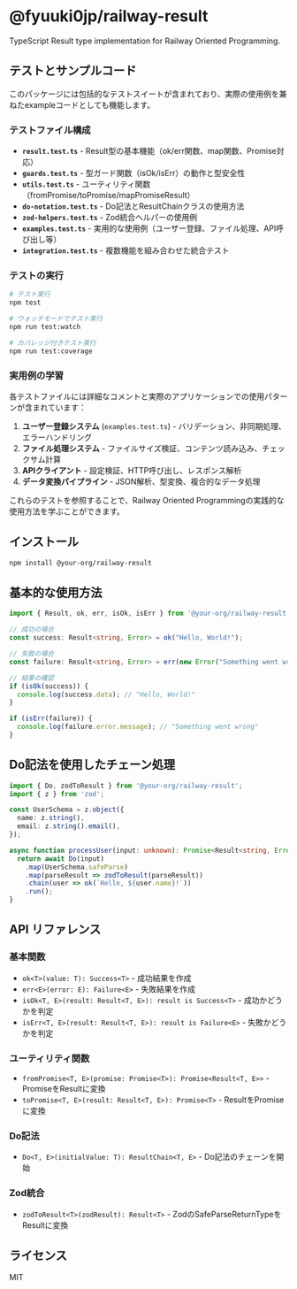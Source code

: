 # @fyuuki0jp/railway-result

TypeScript Result type implementation for Railway Oriented Programming.

## テストとサンプルコード

このパッケージには包括的なテストスイートが含まれており、実際の使用例を兼ねたexampleコードとしても機能します。

### テストファイル構成

- **`result.test.ts`** - Result型の基本機能（ok/err関数、map関数、Promise対応）
- **`guards.test.ts`** - 型ガード関数（isOk/isErr）の動作と型安全性
- **`utils.test.ts`** - ユーティリティ関数（fromPromise/toPromise/mapPromiseResult）
- **`do-notation.test.ts`** - Do記法とResultChainクラスの使用方法
- **`zod-helpers.test.ts`** - Zod統合ヘルパーの使用例
- **`examples.test.ts`** - 実用的な使用例（ユーザー登録、ファイル処理、API呼び出し等）
- **`integration.test.ts`** - 複数機能を組み合わせた統合テスト

### テストの実行

```bash
# テスト実行
npm test

# ウォッチモードでテスト実行
npm run test:watch

# カバレッジ付きテスト実行
npm run test:coverage
```

### 実用例の学習

各テストファイルには詳細なコメントと実際のアプリケーションでの使用パターンが含まれています：

1. **ユーザー登録システム** (`examples.test.ts`) - バリデーション、非同期処理、エラーハンドリング
2. **ファイル処理システム** - ファイルサイズ検証、コンテンツ読み込み、チェックサム計算
3. **APIクライアント** - 設定検証、HTTP呼び出し、レスポンス解析
4. **データ変換パイプライン** - JSON解析、型変換、複合的なデータ処理

これらのテストを参照することで、Railway Oriented Programmingの実践的な使用方法を学ぶことができます。

## インストール

```bash
npm install @your-org/railway-result
```

## 基本的な使用方法

```typescript
import { Result, ok, err, isOk, isErr } from '@your-org/railway-result';

// 成功の場合
const success: Result<string, Error> = ok("Hello, World!");

// 失敗の場合
const failure: Result<string, Error> = err(new Error("Something went wrong"));

// 結果の確認
if (isOk(success)) {
  console.log(success.data); // "Hello, World!"
}

if (isErr(failure)) {
  console.log(failure.error.message); // "Something went wrong"
}
```

## Do記法を使用したチェーン処理

```typescript
import { Do, zodToResult } from '@your-org/railway-result';
import { z } from 'zod';

const UserSchema = z.object({
  name: z.string(),
  email: z.string().email(),
});

async function processUser(input: unknown): Promise<Result<string, Error>> {
  return await Do(input)
    .map(UserSchema.safeParse)
    .map(parseResult => zodToResult(parseResult))
    .chain(user => ok(`Hello, ${user.name}!`))
    .run();
}
```

## API リファレンス

### 基本関数

- `ok<T>(value: T): Success<T>` - 成功結果を作成
- `err<E>(error: E): Failure<E>` - 失敗結果を作成
- `isOk<T, E>(result: Result<T, E>): result is Success<T>` - 成功かどうかを判定
- `isErr<T, E>(result: Result<T, E>): result is Failure<E>` - 失敗かどうかを判定

### ユーティリティ関数

- `fromPromise<T, E>(promise: Promise<T>): Promise<Result<T, E>>` - PromiseをResultに変換
- `toPromise<T, E>(result: Result<T, E>): Promise<T>` - ResultをPromiseに変換

### Do記法

- `Do<T, E>(initialValue: T): ResultChain<T, E>` - Do記法のチェーンを開始

### Zod統合

- `zodToResult<T>(zodResult): Result<T>` - ZodのSafeParseReturnTypeをResultに変換

## ライセンス

MIT
